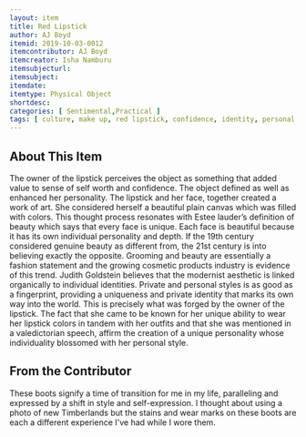 ```yaml
---
layout: item
title: Red Lipstick
author: AJ Boyd
itemid: 2019-10-03-0012
itemcontributor: AJ Boyd
itemcreator: Isha Namburu
itemsubjecturl: 
itemsubject: 
itemdate: 
itemtype: Physical Object
shortdesc: 
categories: [ Sentimental,Practical ]
tags: [ culture, make up, red lipstick, confidence, identity, personal style ]
---
```


## About This Item

The owner of the lipstick perceives the object as something that added value to sense of self worth and confidence. The object defined as well as enhanced her personality. The lipstick and her face, together created a work of art. She considered herself a beautiful plain canvas which was filled with colors. This thought process resonates with Estee lauder’s definition of beauty which says that every face is unique. Each face is beautiful because it has its own individual personality and depth. If the 19th century considered genuine beauty as different from, the 21st century is into believing exactly the opposite. Grooming and beauty are essentially a fashion statement and the growing cosmetic products industry is evidence of this trend. Judith Goldstein believes that the modernist aesthetic is linked organically to individual identities. Private and personal styles is as good as a fingerprint, providing a uniqueness and private identity that marks its own way into the world. This is precisely what was forged by the owner of the lipstick. The fact that she came to be known for her unique ability to wear her lipstick colors in tandem with her outfits and that she was mentioned in a valedictorian speech, affirm the creation of a unique personality whose individuality blossomed with her personal style.

## From the Contributor

These boots signify a time of transition for me in my life, paralleling and expressed by a shift in style and self-expression. I thought about using a photo of new Timberlands but the stains and wear marks on these boots are each a different experience I've had while I wore them. 
